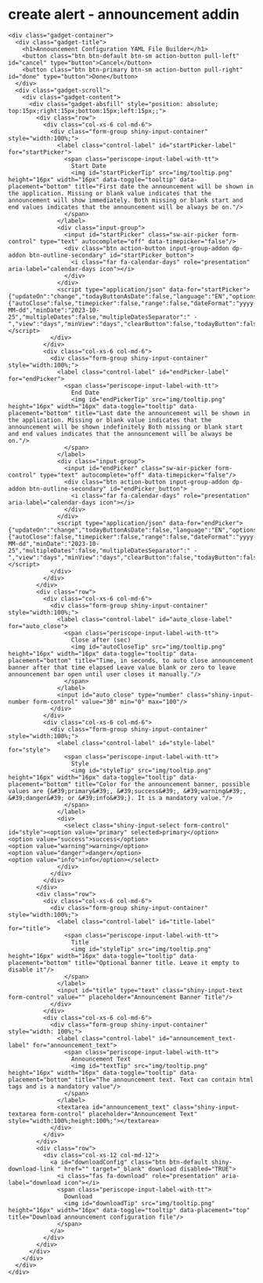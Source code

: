 # create alert - announcement addin

    <div class="gadget-container">
      <div class="gadget-title">
        <h1>Announcement Configuration YAML File Builder</h1>
        <button class="btn btn-default btn-sm action-button pull-left" id="cancel" type="button">Cancel</button>
        <button class="btn btn-primary btn-sm action-button pull-right" id="done" type="button">Done</button>
      </div>
      <div class="gadget-scroll">
        <div class="gadget-content">
          <div class="gadget-absfill" style="position: absolute; top:15px;right:15px;bottom:15px;left:15px;;">
            <div class="row">
              <div class="col-xs-6 col-md-6">
                <div class="form-group shiny-input-container" style="width:100%;">
                  <label class="control-label" id="startPicker-label" for="startPicker">
                    <span class="periscope-input-label-with-tt">
                      Start Date
                      <img id="startPickerTip" src="img/tooltip.png" height="16px" width="16px" data-toggle="tooltip" data-placement="bottom" title="First date the announcement will be shown in the application. Missing or blank value indicates that the announcement will show immediately. Both missing or blank start and end values indicates that the announcement will be always be on."/>
                    </span>
                  </label>
                  <div class="input-group">
                    <input id="startPicker" class="sw-air-picker form-control" type="text" autocomplete="off" data-timepicker="false"/>
                    <div class="btn action-button input-group-addon dp-addon btn-outline-secondary" id="startPicker_button">
                      <i class="far fa-calendar-days" role="presentation" aria-label="calendar-days icon"></i>
                    </div>
                  </div>
                  <script type="application/json" data-for="startPicker">{"updateOn":"change","todayButtonAsDate":false,"language":"EN","options":{"autoClose":false,"timepicker":false,"range":false,"dateFormat":"yyyy-MM-dd","minDate":"2023-10-25","multipleDates":false,"multipleDatesSeparator":" - ","view":"days","minView":"days","clearButton":false,"todayButton":false,"buttons":false,"monthsField":"monthsShort","onlyTimepicker":false,"toggleSelected":true}}</script>
                </div>
              </div>
              <div class="col-xs-6 col-md-6">
                <div class="form-group shiny-input-container" style="width:100%;">
                  <label class="control-label" id="endPicker-label" for="endPicker">
                    <span class="periscope-input-label-with-tt">
                      End Date
                      <img id="endPickerTip" src="img/tooltip.png" height="16px" width="16px" data-toggle="tooltip" data-placement="bottom" title="Last date the announcement will be shown in the application. Missing or blank value indicates that the announcement will be shown indefinitely Both missing or blank start and end values indicates that the announcement will be always be on."/>
                    </span>
                  </label>
                  <div class="input-group">
                    <input id="endPicker" class="sw-air-picker form-control" type="text" autocomplete="off" data-timepicker="false"/>
                    <div class="btn action-button input-group-addon dp-addon btn-outline-secondary" id="endPicker_button">
                      <i class="far fa-calendar-days" role="presentation" aria-label="calendar-days icon"></i>
                    </div>
                  </div>
                  <script type="application/json" data-for="endPicker">{"updateOn":"change","todayButtonAsDate":false,"language":"EN","options":{"autoClose":false,"timepicker":false,"range":false,"dateFormat":"yyyy-MM-dd","minDate":"2023-10-25","multipleDates":false,"multipleDatesSeparator":" - ","view":"days","minView":"days","clearButton":false,"todayButton":false,"buttons":false,"monthsField":"monthsShort","onlyTimepicker":false,"toggleSelected":true}}</script>
                </div>
              </div>
            </div>
            <div class="row">
              <div class="col-xs-6 col-md-6">
                <div class="form-group shiny-input-container" style="width:100%;">
                  <label class="control-label" id="auto_close-label" for="auto_close">
                    <span class="periscope-input-label-with-tt">
                      Close after (sec)
                      <img id="autoCloseTip" src="img/tooltip.png" height="16px" width="16px" data-toggle="tooltip" data-placement="bottom" title="Time, in seconds, to auto close announcement banner after that time elapsed Leave value blank or zero to leave announcement bar open until user closes it manually."/>
                    </span>
                  </label>
                  <input id="auto_close" type="number" class="shiny-input-number form-control" value="30" min="0" max="100"/>
                </div>
              </div>
              <div class="col-xs-6 col-md-6">
                <div class="form-group shiny-input-container" style="width:100%;">
                  <label class="control-label" id="style-label" for="style">
                    <span class="periscope-input-label-with-tt">
                      Style
                      <img id="styleTip" src="img/tooltip.png" height="16px" width="16px" data-toggle="tooltip" data-placement="bottom" title="Color for the announcement banner, possible values are {&#39;primary&#39;, &#39;success&#39;, &#39;warning&#39;, &#39;danger&#39; or &#39;info&#39;}. It is a mandatory value."/>
                    </span>
                  </label>
                  <div>
                    <select class="shiny-input-select form-control" id="style"><option value="primary" selected>primary</option>
    <option value="success">success</option>
    <option value="warning">warning</option>
    <option value="danger">danger</option>
    <option value="info">info</option></select>
                  </div>
                </div>
              </div>
            </div>
            <div class="row">
              <div class="col-xs-6 col-md-6">
                <div class="form-group shiny-input-container" style="width:100%;">
                  <label class="control-label" id="title-label" for="title">
                    <span class="periscope-input-label-with-tt">
                      Title
                      <img id="styleTip" src="img/tooltip.png" height="16px" width="16px" data-toggle="tooltip" data-placement="bottom" title="Optional banner title. Leave it empty to disable it"/>
                    </span>
                  </label>
                  <input id="title" type="text" class="shiny-input-text form-control" value="" placeholder="Announcement Banner Title"/>
                </div>
              </div>
              <div class="col-xs-6 col-md-6">
                <div class="form-group shiny-input-container" style="width: 100%;">
                  <label class="control-label" id="announcement_text-label" for="announcement_text">
                    <span class="periscope-input-label-with-tt">
                      Announcement Text
                      <img id="textTip" src="img/tooltip.png" height="16px" width="16px" data-toggle="tooltip" data-placement="bottom" title="The announcement text. Text can contain html tags and is a mandatory value"/>
                    </span>
                  </label>
                  <textarea id="announcement_text" class="shiny-input-textarea form-control" placeholder="Announcement Text" style="width:100%;height:100%;"></textarea>
                </div>
              </div>
            </div>
            <div class="row">
              <div class="col-xs-12 col-md-12">
                <a id="downloadConfig" class="btn btn-default shiny-download-link " href="" target="_blank" download disabled="TRUE">
                  <i class="fas fa-download" role="presentation" aria-label="download icon"></i>
                  <span class="periscope-input-label-with-tt">
                    Download
                    <img id="downloadTip" src="img/tooltip.png" height="16px" width="16px" data-toggle="tooltip" data-placement="top" title="Download announcement configuration file"/>
                  </span>
                </a>
              </div>
            </div>
          </div>
        </div>
      </div>
    </div>

